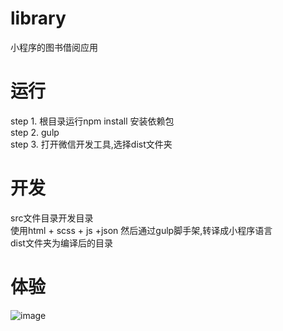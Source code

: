# library
小程序的图书借阅应用
# 运行  
step 1. 根目录运行npm install 安装依赖包  
step 2. gulp  
step 3. 打开微信开发工具,选择dist文件夹

# 开发
src文件目录开发目录  
使用html + scss + js +json 然后通过gulp脚手架,转译成小程序语言  
dist文件夹为编译后的目录

# 体验
![image](./src/image/qr.jpg)
